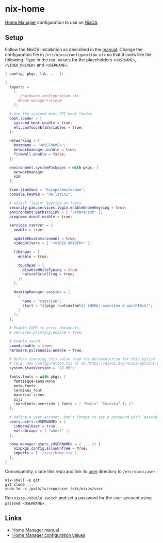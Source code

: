 # nix-home

[Home Manager](https://nixos.wiki/wiki/Home_Manager) configuration to use on [NixOS](https://nixos.org/).

## Setup

Follow the NixOS installation as described in the [manual](https://nixos.org/manual/nixos/stable/index.html#ch-installation). Change the configuration file in `/etc/nixos/configuration.nix` so that it looks like the following. Type in the real values for the placeholders `<HOSTNAME>`, `<VIDEO_DRIVER>` and `<USERNAME>`.

```nix
{ config, pkgs, lib, ... }:

{
  imports =
    [
      ./hardware-configuration.nix
      <home-manager/nixos>
    ];

  # Use the systemd-boot EFI boot loader.
  boot.loader = {
    systemd-boot.enable = true;
    efi.canTouchEfiVariables = true;
  };

  networking = {
    hostName = "<HOSTNAME>";
    networkmanager.enable = true;
    firewall.enable = false;
  };

  environment.systemPackages = with pkgs; [
    networkmanager
    vim
  ];

  time.timeZone = "Europe/Amsterdam";
  console.keyMap = "de-latin1";

  # unlock "login" keyring on login
  security.pam.services.login.enableGnomeKeyring = true;
  environment.pathsToLink = [ "/share/zsh" ];
  programs.dconf.enable = true;

  services.xserver = {
    enable = true;

    updateDbusEnvironment = true;
    videoDrivers = [ "<VIDEO_DRIVER>" ];

    libinput = {
      enable = true;

      touchpad = {
        disableWhileTyping = true;
        naturalScrolling = true;
      };
    };

    desktopManager.session = [
      {
        name = "xsession";
        start = "${pkgs.runtimeShell} $HOME/.xsession & waitPID=$!";
      }
    ];
  };

  # Enable CUPS to print documents.
  # services.printing.enable = true;

  # Enable sound.
  sound.enable = true;
  hardware.pulseaudio.enable = true;

  # Before changing this value read the documentation for this option
  # (e.g. man configuration.nix or on https://nixos.org/nixos/options.html).
  system.stateVersion = "22.05";

  fonts.fonts = with pkgs; [
    fantasque-sans-mono
    noto-fonts
    terminus_font
    material-icons
    siji
    (nerdfonts.override { fonts = [ "Meslo" "Iosevka" ]; })
  ];

  # Define a user account. Don't forget to set a password with ‘passwd’.
  users.users.<USERNAME> = {
    isNormalUser = true;
    extraGroups = [ "wheel" ];
  };

  home-manager.users.<USERNAME> = { ... }: {
    nixpkgs.config.allowUnfree = true;
    imports = [ ./user/home.nix ];
  };
}
```

Consequently, clone this repo and link its [user](./user) directory to `/etc/nixos/user`.

```shell
nix-shell -p git
git clone ...
sudo ln -s /path/to/repo/user /etc/nixos/user
```

Run `nixos-rebuild switch` and set a password for the user account using `passswd <USERNAME>`.

## Links

- [Home Manager manual](https://nix-community.github.io/home-manager/index.html#sec-install-standalone)
- [Home Manager configuration values](https://nix-community.github.io/home-manager/options.html)
